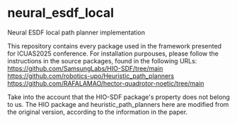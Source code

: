 # neural_esdf_local
Neural ESDF local path planner implementation

This repository contains every package used in the framework presented for ICUAS2025 conference.
For installation purpouses, please follow the instructions in the source packages, found in the following URLs:
https://github.com/SamsungLabs/HIO-SDF/tree/main
https://github.com/robotics-upo/Heuristic_path_planners
https://github.com/RAFALAMAO/hector-quadrotor-noetic/tree/main

Take into the account that the HIO-SDF package's property does not belong to us. The HIO package and heuristic_path_planners here are modified from the original version, according to the information in the paper.
